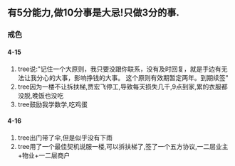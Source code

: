 ## 有5分能力,做10分事是大忌!只做3分的事.
### 戒色
#### 4-15
1. tree说:"记住一个大原则，我只要没跟你联系，没有及时回复，就是手边有无法让我分心的大事，影响挣钱的大事。
这个原则有效期暂定两年。到期续签"
2. tree因为一楼不让拆扶梯,贾宏飞停工,导致每天损失几千,9点到家,累的衣服都没脱,晚饭也没吃
3. tree鼓励我学数学,吃鸡蛋
#### 4-16
1. tree出门带了伞,但是似乎没有下雨
2. tree用了一个最佳契机说服一楼,可以拆扶梯了,签了一个五方协议,一二层业主+物业+一二层商户
